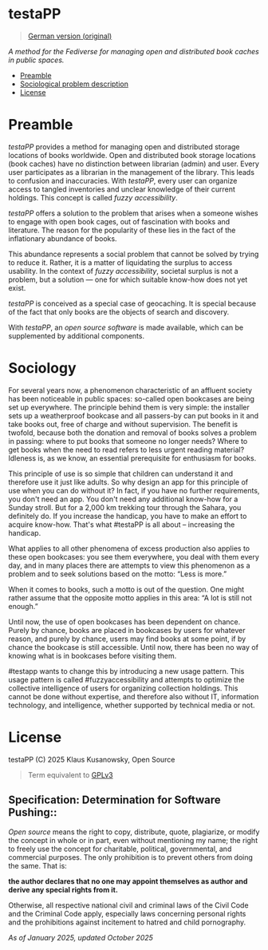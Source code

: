 testaPP
=======

> [German version (original)](README.md)

*A method for the Fediverse for managing open and distributed book caches in public spaces.*


- [Preamble](#preamble)
- [Sociological problem description](#sociology)
- [License](#license)



# Preamble

*testaPP* provides a method for managing open and distributed storage locations of books worldwide. Open and distributed book storage locations (book caches) have no distinction between librarian (admin) and user. Every user participates as a librarian in the management of the library. This leads to confusion and inaccuracies. With *testaPP*, every user can organize access to tangled inventories and unclear knowledge of their current holdings. This concept is called *fuzzy accessibility*.

*testaPP* offers a solution to the problem that arises when a someone wishes to engage with open book cages, out of fascination with books and literature. The reason for the popularity of these lies in the fact of the inflationary abundance of books.

This abundance represents a social problem that cannot be solved by trying to reduce it. Rather, it is a matter of liquidating the surplus to access usability. In the context of *fuzzy accessibility*, societal surplus is not a problem, but a solution — one for which suitable know-how does not yet exist.

*testaPP* is conceived as a special case of geocaching. It is special because of the fact that only books are the objects of search and discovery.

With *testaPP*, an *open source software* is made available, which can be supplemented by additional components.

# Sociology

For several years now, a phenomenon characteristic of an affluent society has been noticeable in public spaces: so-called open bookcases are being set up everywhere. The principle behind them is very simple: the installer sets up a weatherproof bookcase and all passers-by can put books in it and take books out, free of charge and without supervision. The benefit is twofold, because both the donation and removal of books solves a problem in passing: where to put books that someone no longer needs? Where to get books when the need to read refers to less urgent reading material? Idleness is, as we know, an essential prerequisite for enthusiasm for books. 

This principle of use is so simple that children can understand it and therefore use it just like adults. So why design an app for this principle of use when you can do without it? In fact, if you have no further requirements, you don't need an app. You don't need any additional know-how for a Sunday stroll. But for a 2,000 km trekking tour through the Sahara, you definitely do. If you increase the handicap, you have to make an effort to acquire know-how. That's what #testaPP is all about – increasing the handicap.

What applies to all other phenomena of excess production also applies to these open bookcases: you see them everywhere, you deal with them every day, and in many places there are attempts to view this phenomenon as a problem and to seek solutions based on the motto: “Less is more.”

When it comes to books, such a motto is out of the question. One might rather assume that the opposite motto applies in this area: “A lot is still not enough.”

Until now, the use of open bookcases has been dependent on chance. Purely by chance, books are placed in bookcases by users for whatever reason, and purely by chance, users may find books at some point, if by chance the bookcase is still accessible. Until now, there has been no way of knowing what is in bookcases before visiting them.

#testapp wants to change this by introducing a new usage pattern. This usage pattern is called #fuzzyaccessibility and attempts to optimize the collective intelligence of users for organizing collection holdings. This cannot be done without expertise, and therefore also without IT, information technology, and intelligence, whether supported by technical media or not.

# License

testaPP (C) 2025 Klaus Kusanowsky, Open Source

> Term equivalent to [GPLv3](LICENSE)


## Specification: Determination for Software Pushing::

*Open source* means the right to copy, distribute, quote, plagiarize, or modify the concept in whole or in part, even without mentioning my name; the right to freely use the concept for charitable, political, governmental, and commercial purposes. The only prohibition is to prevent others from doing the same. That is: 

**the author declares that no one may appoint themselves as author and derive any special rights from it.**

Otherwise, all respective national civil and criminal laws of the Civil Code and the Criminal Code apply, especially laws concerning personal rights and the prohibitions against incitement to hatred and child pornography.

*As of January 2025, updated October 2025*
